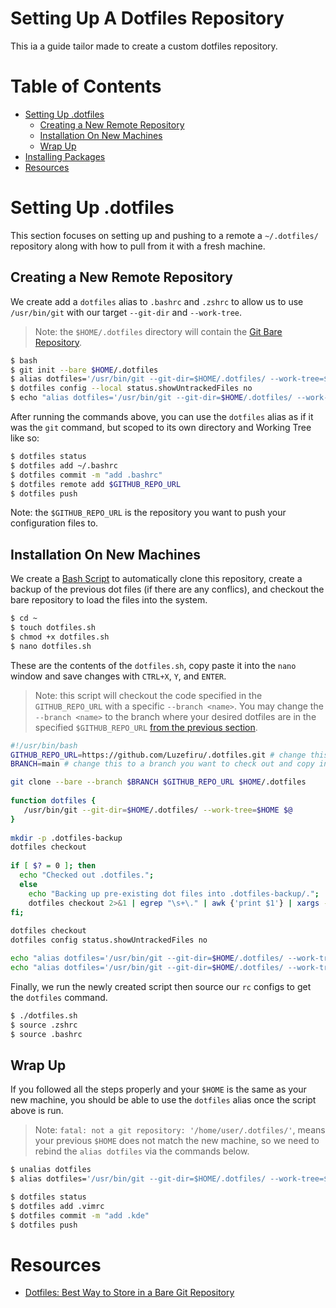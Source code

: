 # Setting Up A Dotfiles Repository
 
This ia a guide tailor made to create a custom dotfiles repository.

# Table of Contents

- [Setting Up .dotfiles](https://github.com/Luzefiru/.dotfiles/tree/main#setting-up-dotfiles)
   - [Creating a New Remote Repository](https://github.com/Luzefiru/.dotfiles/tree/main#creating-a-new-remote-repository)
   - [Installation On New Machines](https://github.com/Luzefiru/.dotfiles/tree/main#installation-on-new-machines)
   - [Wrap Up](https://github.com/Luzefiru/.dotfiles/tree/main#wrap-up)
- [Installing Packages](https://github.com/Luzefiru/.dotfiles/tree/main#installing-packages)
- [Resources](https://github.com/Luzefiru/.dotfiles/tree/main#resources)

# Setting Up .dotfiles

This section focuses on setting up and pushing to a remote a `~/.dotfiles/` repository along with how to pull from it with a fresh machine.
 
## Creating a New Remote Repository
 
We create add a `dotfiles` alias to `.bashrc` and `.zshrc` to allow us to use `/usr/bin/git` with our target `--git-dir` and `--work-tree`.
 
> Note: the `$HOME/.dotfiles` directory will contain the [Git Bare Repository](https://stackoverflow.com/questions/5540883/whats-the-practical-difference-between-a-bare-and-non-bare-repository).
 
```bash
$ bash
$ git init --bare $HOME/.dotfiles
$ alias dotfiles='/usr/bin/git --git-dir=$HOME/.dotfiles/ --work-tree=$HOME'
$ dotfiles config --local status.showUntrackedFiles no
$ echo "alias dotfiles='/usr/bin/git --git-dir=$HOME/.dotfiles/ --work-tree=$HOME'" >> $HOME/.bashrc
```
 
After running the commands above, you can use the `dotfiles` alias as if it was the `git` command, but scoped to its own directory and Working Tree like so:
 
```bash
$ dotfiles status
$ dotfiles add ~/.bashrc
$ dotfiles commit -m "add .bashrc"
$ dotfiles remote add $GITHUB_REPO_URL
$ dotfiles push
```

Note: the `$GITHUB_REPO_URL` is the repository you want to push your configuration files to.
 
## Installation On New Machines
 
We create a [Bash Script](https://devhints.io/bash) to automatically clone this repository, create a backup of the previous dot files (if there are any conflics), and checkout the bare repository to load the files into the system.
 
```bash
$ cd ~
$ touch dotfiles.sh
$ chmod +x dotfiles.sh
$ nano dotfiles.sh
```
 
These are the contents of the `dotfiles.sh`, copy paste it into the `nano` window and save changes with `CTRL+X`, `Y`, and `ENTER`.

> Note: this script will checkout the code specified in the `GITHUB_REPO_URL` with a specific `--branch <name>`. You may change the `--branch <name>` to the branch where your desired dotfiles are in the specified `$GITHUB_REPO_URL` [from the previous section](https://github.com/Luzefiru/.dotfiles/tree/main#starting-from-scratch).
 
```bash
#!/usr/bin/bash
GITHUB_REPO_URL=https://github.com/Luzefiru/.dotfiles.git # change this to the $GITHUB_REPO_URL you used earlier
BRANCH=main # change this to a branch you want to check out and copy into `~/`.

git clone --bare --branch $BRANCH $GITHUB_REPO_URL $HOME/.dotfiles
 
function dotfiles {
   /usr/bin/git --git-dir=$HOME/.dotfiles/ --work-tree=$HOME $@
}
 
mkdir -p .dotfiles-backup
dotfiles checkout
 
if [ $? = 0 ]; then
  echo "Checked out .dotfiles.";
  else
    echo "Backing up pre-existing dot files into .dotfiles-backup/.";
    dotfiles checkout 2>&1 | egrep "\s+\." | awk {'print $1'} | xargs -I{} mv {} .dotfiles-backup/{}
fi;
 
dotfiles checkout
dotfiles config status.showUntrackedFiles no

echo "alias dotfiles='/usr/bin/git --git-dir=$HOME/.dotfiles/ --work-tree=$HOME'" >> $HOME/.bashrc
echo "alias dotfiles='/usr/bin/git --git-dir=$HOME/.dotfiles/ --work-tree=$HOME'" >> $HOME/.zshrc
```
 
Finally, we run the newly created script then source our `rc` configs to get the `dotfiles` command.
 
```bash
$ ./dotfiles.sh
$ source .zshrc
$ source .bashrc
```

## Wrap Up

If you followed all the steps properly and your `$HOME` is the same as your new machine, you should be able to use the `dotfiles` alias once the script above is run.

> Note: `fatal: not a git repository: '/home/user/.dotfiles/'`, means your previous `$HOME` does not match the new machine, so we need to rebind the `alias dotfiles` via the commands below.
 
```bash
$ unalias dotfiles
$ alias dotfiles='/usr/bin/git --git-dir=$HOME/.dotfiles/ --work-tree=$HOME'

$ dotfiles status
$ dotfiles add .vimrc
$ dotfiles commit -m "add .kde"
$ dotfiles push
```

# Resources
 
- [Dotfiles: Best Way to Store in a Bare Git Repository](https://www.atlassian.com/git/tutorials/dotfiles)
